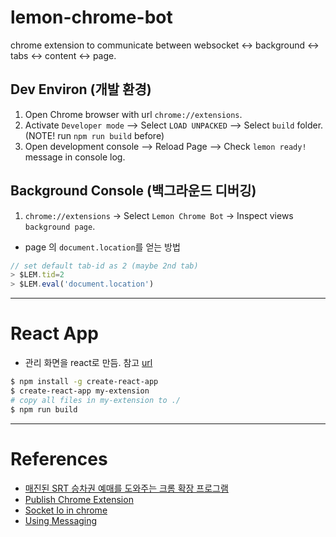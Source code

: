 # lemon-chrome-bot

chrome extension to communicate between websocket <-> background <-> tabs <-> content <-> page.


## Dev Environ (개발 환경)

1. Open Chrome browser with url `chrome://extensions`.
1. Activate `Developer mode` --> Select `LOAD UNPACKED` --> Select `build` folder. (NOTE! run `npm run build` before)
1. Open development console --> Reload Page --> Check `lemon ready!` message in console log.


## Background Console (백그라운드 디버깅)

1. `chrome://extensions` -> Select `Lemon Chrome Bot` -> Inspect views `background page`.

- page 의 `document.location`를 얻는 방법

```js
// set default tab-id as 2 (maybe 2nd tab)
> $LEM.tid=2   
> $LEM.eval('document.location')
```


-----------------
# React App

- 관리 화면을 react로 만듬. 참고 [url](https://medium.com/@gilfink/building-a-chrome-extension-using-react-c5bfe45aaf36)

```bash
$ npm install -g create-react-app
$ create-react-app my-extension
# copy all files in my-extension to ./
$ npm run build
```


-----------------
# References

- [매진된 SRT 승차권 예매를 도와주는 크롬 확장 프로그램](https://github.com/meeeejin/srtmacro)
- [Publish Chrome Extension](https://medium.freecodecamp.org/how-to-create-and-publish-a-chrome-extension-in-20-minutes-6dc8395d7153)
- [Socket Io in chrome](https://stackoverflow.com/questions/18178491/socket-io-in-chrome-extension)
- [Using Messaging](https://medium.com/@gilfink/using-messaging-in-chrome-extension-4ae65c0622f6)
